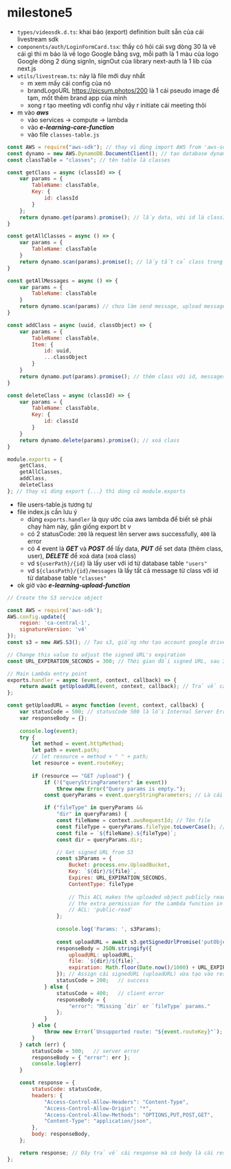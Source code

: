 # milestone5
* `types/videosdk.d.ts`: khai báo (export) definition built sẵn của cái livestream sdk
* `components/auth/LoginFormCard.tsx`:
  thầy có hỏi cái svg dòng 30 là vẽ cái gì thì m bảo là vẽ logo Google bằng svg, mỗi path là 1 màu của logo Google
  dòng 2 dùng signIn, signOut của library next-auth là 1 lib của next.js
* `utils/livestream.ts`: này là file mới duy nhất
  * m xem mấy cái config của nó
  * brandLogoURL https://picsum.photos/200 là 1 cái pseudo image để tạm, mốt thêm brand app của mình
  * xong r tạo meeting với config như vậy r initiate cái meeting thôi
* m vào ***aws***
  * vào services -> compute -> lambda
  * vào ***e-learning-core-function***
  * vào file `classes-table.js`
```javascript
const AWS = require("aws-sdk"); // thay vì dùng import AWS from 'aws-sdk' thì dùng hàm cũ require
const dynamo = new AWS.DynamoDB.DocumentClient(); // tạo database dynamo
const classTable = "classes"; // tên table là classes

const getClass = async (classId) => {
    var params = {
        TableName: classTable,
        Key: {
            id: classId
        }
    };
    return dynamo.get(params).promise(); // lấy data, với id là classId, từ database
}

const getAllClasses = async () => {
    var params = {
        TableName: classTable
    }
    return dynamo.scan(params).promise(); // lấy tất cả class trong table "classes"
}

const getAllMessages = async () => {
    var params = {
        TableName: classTable
    }
    return dynamo.scan(params) // chưa làm send message, upload messages lên / lấy messages từ database về
}

const addClass = async (uuid, classObject) => {
    var params = {
        TableName: classTable,
        Item: {
            id: uuid,
            ...classObject
        }
    }
    return dynamo.put(params).promise(); // thêm class với id, messages, ... vào table "classes"
}

const deleteClass = async (classId) => {
    var params = {
        TableName: classTable,
        Key: {
            id: classId
        }
    }
    return dynamo.delete(params).promise(); // xoá class
}

module.exports = {
    getClass,
    getAllClasses,
    addClass,
    deleteClass
}; // thay vì dùng export {...} thì dùng cũ module.exports
```
* file users-table.js tương tự
* file index.js cần lưu ý
  * dùng `exports.handler` là quy ước của aws lambda để biết sẽ phải chạy hàm này, gần giống export bt v
  * có 2 statusCode: `200` là request lên server aws successfully, `400` là error
  * có 4 event là ***GET*** và ***POST*** để lấy data, ***PUT*** để set data (thêm class, user), ***DELETE*** để xoá data (xoá class)
  * vd `${userPath}/{id}` là lấy user với id từ database table `"users"`
  * vd `${classPath}/{id}/messages` là lấy tất cả message từ class với id từ database table `"classes"`
* ok giờ vào ***e-learning-upload-function***
```javascript
// Create the S3 service object

const AWS = require('aws-sdk');
AWS.config.update({
    region: 'ca-central-1',
    signatureVersion: 'v4'
});
const s3 = new AWS.S3(); // Tạo s3, giống như tạo account google drive để up file lên v

// Change this value to adjust the signed URL's expiration
const URL_EXPIRATION_SECONDS = 300; // Thời gian đổi signed URL, sau 300 giây signed URL cũ hết hiệu lực sẽ phải gọi lên server request signed URL mới

// Main Lambda entry point
exports.handler = async (event, context, callback) => {
    return await getUploadURL(event, context, callback); // Trả về cái response nằm ở dòng cuối của cái code ấy, trong đó có responseBody là signedURL (uploadURL) hoặc là error
};

const getUploadURL = async function (event, context, callback) {
    var statusCode = 500; // statusCode 500 là lỗi Internal Server Error
    var responseBody = {};
    
    console.log(event);
    try {
        let method = event.httpMethod;
        let path = event.path;
        // let resource = method + " " + path;
        let resource = event.routeKey;
        
        if (resource == "GET /upload") {
            if (!("queryStringParameters" in event))
                throw new Error("Query params is empty.");
            const queryParams = event.queryStringParameters; // Là cái request lấy signed URL gửi lên server sẽ bao gồm các param nằm trong event.queryStringParameters

            if ("fileType" in queryParams && 
                "dir" in queryParams) {
                const fileName = context.awsRequestId; // Tên file
                const fileType = queryParams.fileType.toLowerCase(); // Đuôi file thì lowercase nó (.jpg thay vì .JPG, .Jpg)
                const file = `${fileName}.${fileType}`;
                const dir = queryParams.dir;

                // Get signed URL from S3
                const s3Params = {
                    Bucket: process.env.UploadBucket,
                    Key: `${dir}/${file}`,
                    Expires: URL_EXPIRATION_SECONDS,
                    ContentType: fileType
    
                    // This ACL makes the uploaded object publicly readable. You must also uncomment
                    // the extra permission for the Lambda function in the SAM template.
                    // ACL: 'public-read'
                };
    
                console.log('Params: ', s3Params);
    
                const uploadURL = await s3.getSignedUrlPromise('putObject', s3Params); // Yêu cầu tạo signedURL để upload file nè
                responseBody = JSON.stringify({
                    uploadURL: uploadURL,
                    file: `${dir}/${file}`,
                    expiration: Math.floor(Date.now()/1000) + URL_EXPIRATION_SECONDS
                }); // Assign cái signedURL (uploadURL) vừa tạo vào responseBody để trả về xuống cho client
                statusCode = 200;   // success            
            } else {
                statusCode = 400;   // client error
                responseBody = {
                    "error": "Missing `dir` or `fileType` params."
                };
            }
        } else {
            throw new Error(`Unsupported route: "${event.routeKey}"`);
        }
    } catch (err) {
        statusCode = 500;   // server error
        responseBody = { "error": err };
        console.log(err)
    }

    const response = {
        statusCode: statusCode,
        headers: {
            "Access-Control-Allow-Headers": "Content-Type",
            "Access-Control-Allow-Origin": "*",
            "Access-Control-Allow-Methods": "OPTIONS,PUT,POST,GET",
            "Content-Type": "application/json",
        },
        body: responseBody,
    };

    return response; // Đây trả về cái response mà có body là cái responseBody chứa signedURL (uploadURL) hoặc là error
};
```
